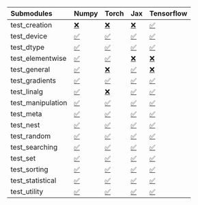| Submodules        | Numpy                                                                                                                           | Torch                                                                                                                           | Jax                                                                                                                             | Tensorflow                                                                                                                      |
|:------------------|:--------------------------------------------------------------------------------------------------------------------------------|:--------------------------------------------------------------------------------------------------------------------------------|:--------------------------------------------------------------------------------------------------------------------------------|:--------------------------------------------------------------------------------------------------------------------------------|
| test_creation     | <a href="https://github.com/unifyai/ivy/runs/8084150219?check_suite_focus=true" rel="noopener noreferrer" target="_blank">❌</a> | <a href="https://github.com/unifyai/ivy/runs/8084151005?check_suite_focus=true" rel="noopener noreferrer" target="_blank">❌</a> | <a href="https://github.com/unifyai/ivy/runs/8084151871?check_suite_focus=true" rel="noopener noreferrer" target="_blank">❌</a> | <a href="https://github.com/unifyai/ivy/runs/8084153020?check_suite_focus=true" rel="noopener noreferrer" target="_blank">✅</a> |
| test_device       | <a href="https://github.com/unifyai/ivy/runs/8084150270?check_suite_focus=true" rel="noopener noreferrer" target="_blank">✅</a> | <a href="https://github.com/unifyai/ivy/runs/8084151059?check_suite_focus=true" rel="noopener noreferrer" target="_blank">✅</a> | <a href="https://github.com/unifyai/ivy/runs/8084151937?check_suite_focus=true" rel="noopener noreferrer" target="_blank">✅</a> | <a href="https://github.com/unifyai/ivy/runs/8084153068?check_suite_focus=true" rel="noopener noreferrer" target="_blank">✅</a> |
| test_dtype        | <a href="https://github.com/unifyai/ivy/runs/8084150342?check_suite_focus=true" rel="noopener noreferrer" target="_blank">✅</a> | <a href="https://github.com/unifyai/ivy/runs/8084151106?check_suite_focus=true" rel="noopener noreferrer" target="_blank">✅</a> | <a href="https://github.com/unifyai/ivy/runs/8084151992?check_suite_focus=true" rel="noopener noreferrer" target="_blank">✅</a> | <a href="https://github.com/unifyai/ivy/runs/8084153147?check_suite_focus=true" rel="noopener noreferrer" target="_blank">✅</a> |
| test_elementwise  | <a href="https://github.com/unifyai/ivy/runs/8084150381?check_suite_focus=true" rel="noopener noreferrer" target="_blank">✅</a> | <a href="https://github.com/unifyai/ivy/runs/8084151174?check_suite_focus=true" rel="noopener noreferrer" target="_blank">✅</a> | <a href="https://github.com/unifyai/ivy/runs/8084152043?check_suite_focus=true" rel="noopener noreferrer" target="_blank">❌</a> | <a href="https://github.com/unifyai/ivy/runs/8084153226?check_suite_focus=true" rel="noopener noreferrer" target="_blank">❌</a> |
| test_general      | <a href="https://github.com/unifyai/ivy/runs/8084150433?check_suite_focus=true" rel="noopener noreferrer" target="_blank">✅</a> | <a href="https://github.com/unifyai/ivy/runs/8084151211?check_suite_focus=true" rel="noopener noreferrer" target="_blank">❌</a> | <a href="https://github.com/unifyai/ivy/runs/8084152095?check_suite_focus=true" rel="noopener noreferrer" target="_blank">✅</a> | <a href="https://github.com/unifyai/ivy/runs/8084153280?check_suite_focus=true" rel="noopener noreferrer" target="_blank">❌</a> |
| test_gradients    | <a href="https://github.com/unifyai/ivy/runs/8084150480?check_suite_focus=true" rel="noopener noreferrer" target="_blank">✅</a> | <a href="https://github.com/unifyai/ivy/runs/8084151252?check_suite_focus=true" rel="noopener noreferrer" target="_blank">✅</a> | <a href="https://github.com/unifyai/ivy/runs/8084152140?check_suite_focus=true" rel="noopener noreferrer" target="_blank">✅</a> | <a href="https://github.com/unifyai/ivy/runs/8084153339?check_suite_focus=true" rel="noopener noreferrer" target="_blank">✅</a> |
| test_linalg       | <a href="https://github.com/unifyai/ivy/runs/8084150512?check_suite_focus=true" rel="noopener noreferrer" target="_blank">✅</a> | <a href="https://github.com/unifyai/ivy/runs/8084151309?check_suite_focus=true" rel="noopener noreferrer" target="_blank">❌</a> | <a href="https://github.com/unifyai/ivy/runs/8084152224?check_suite_focus=true" rel="noopener noreferrer" target="_blank">✅</a> | <a href="https://github.com/unifyai/ivy/runs/8084153410?check_suite_focus=true" rel="noopener noreferrer" target="_blank">✅</a> |
| test_manipulation | <a href="https://github.com/unifyai/ivy/runs/8084150556?check_suite_focus=true" rel="noopener noreferrer" target="_blank">✅</a> | <a href="https://github.com/unifyai/ivy/runs/8084151368?check_suite_focus=true" rel="noopener noreferrer" target="_blank">✅</a> | <a href="https://github.com/unifyai/ivy/runs/8084152296?check_suite_focus=true" rel="noopener noreferrer" target="_blank">✅</a> | <a href="https://github.com/unifyai/ivy/runs/8084153452?check_suite_focus=true" rel="noopener noreferrer" target="_blank">✅</a> |
| test_meta         | <a href="https://github.com/unifyai/ivy/runs/8084150626?check_suite_focus=true" rel="noopener noreferrer" target="_blank">✅</a> | <a href="https://github.com/unifyai/ivy/runs/8084151444?check_suite_focus=true" rel="noopener noreferrer" target="_blank">✅</a> | <a href="https://github.com/unifyai/ivy/runs/8084152371?check_suite_focus=true" rel="noopener noreferrer" target="_blank">✅</a> | <a href="https://github.com/unifyai/ivy/runs/8084153507?check_suite_focus=true" rel="noopener noreferrer" target="_blank">✅</a> |
| test_nest         | <a href="https://github.com/unifyai/ivy/runs/8084150681?check_suite_focus=true" rel="noopener noreferrer" target="_blank">✅</a> | <a href="https://github.com/unifyai/ivy/runs/8084151504?check_suite_focus=true" rel="noopener noreferrer" target="_blank">✅</a> | <a href="https://github.com/unifyai/ivy/runs/8084152478?check_suite_focus=true" rel="noopener noreferrer" target="_blank">✅</a> | <a href="https://github.com/unifyai/ivy/runs/8084153550?check_suite_focus=true" rel="noopener noreferrer" target="_blank">✅</a> |
| test_random       | <a href="https://github.com/unifyai/ivy/runs/8084150723?check_suite_focus=true" rel="noopener noreferrer" target="_blank">✅</a> | <a href="https://github.com/unifyai/ivy/runs/8084151546?check_suite_focus=true" rel="noopener noreferrer" target="_blank">✅</a> | <a href="https://github.com/unifyai/ivy/runs/8084152558?check_suite_focus=true" rel="noopener noreferrer" target="_blank">✅</a> | <a href="https://github.com/unifyai/ivy/runs/8084153595?check_suite_focus=true" rel="noopener noreferrer" target="_blank">✅</a> |
| test_searching    | <a href="https://github.com/unifyai/ivy/runs/8084150768?check_suite_focus=true" rel="noopener noreferrer" target="_blank">✅</a> | <a href="https://github.com/unifyai/ivy/runs/8084151620?check_suite_focus=true" rel="noopener noreferrer" target="_blank">✅</a> | <a href="https://github.com/unifyai/ivy/runs/8084152626?check_suite_focus=true" rel="noopener noreferrer" target="_blank">✅</a> | <a href="https://github.com/unifyai/ivy/runs/8084153633?check_suite_focus=true" rel="noopener noreferrer" target="_blank">✅</a> |
| test_set          | <a href="https://github.com/unifyai/ivy/runs/8084150809?check_suite_focus=true" rel="noopener noreferrer" target="_blank">✅</a> | <a href="https://github.com/unifyai/ivy/runs/8084151671?check_suite_focus=true" rel="noopener noreferrer" target="_blank">✅</a> | <a href="https://github.com/unifyai/ivy/runs/8084152743?check_suite_focus=true" rel="noopener noreferrer" target="_blank">✅</a> | <a href="https://github.com/unifyai/ivy/runs/8084153677?check_suite_focus=true" rel="noopener noreferrer" target="_blank">✅</a> |
| test_sorting      | <a href="https://github.com/unifyai/ivy/runs/8084150848?check_suite_focus=true" rel="noopener noreferrer" target="_blank">✅</a> | <a href="https://github.com/unifyai/ivy/runs/8084151723?check_suite_focus=true" rel="noopener noreferrer" target="_blank">✅</a> | <a href="https://github.com/unifyai/ivy/runs/8084152834?check_suite_focus=true" rel="noopener noreferrer" target="_blank">✅</a> | <a href="https://github.com/unifyai/ivy/runs/8084153718?check_suite_focus=true" rel="noopener noreferrer" target="_blank">✅</a> |
| test_statistical  | <a href="https://github.com/unifyai/ivy/runs/8084150900?check_suite_focus=true" rel="noopener noreferrer" target="_blank">✅</a> | <a href="https://github.com/unifyai/ivy/runs/8084151769?check_suite_focus=true" rel="noopener noreferrer" target="_blank">✅</a> | <a href="https://github.com/unifyai/ivy/runs/8084152903?check_suite_focus=true" rel="noopener noreferrer" target="_blank">✅</a> | <a href="https://github.com/unifyai/ivy/runs/8084153769?check_suite_focus=true" rel="noopener noreferrer" target="_blank">✅</a> |
| test_utility      | <a href="https://github.com/unifyai/ivy/runs/8084150947?check_suite_focus=true" rel="noopener noreferrer" target="_blank">✅</a> | <a href="https://github.com/unifyai/ivy/runs/8084151822?check_suite_focus=true" rel="noopener noreferrer" target="_blank">✅</a> | <a href="https://github.com/unifyai/ivy/runs/8084152966?check_suite_focus=true" rel="noopener noreferrer" target="_blank">✅</a> | <a href="https://github.com/unifyai/ivy/runs/8084153820?check_suite_focus=true" rel="noopener noreferrer" target="_blank">✅</a> |